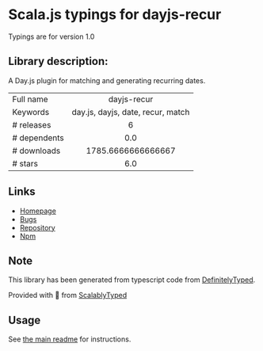 
# Scala.js typings for dayjs-recur

Typings are for version 1.0

## Library description:
A Day.js plugin for matching and generating recurring dates.

|                    |                 |
| ------------------ | :-------------: |
| Full name          | dayjs-recur |
| Keywords           | day.js, dayjs, date, recur, match |
| # releases         | 6 |
| # dependents       | 0.0 |
| # downloads        | 1785.6666666666667 |
| # stars            | 6.0 |

## Links
- [Homepage](https://github.com/FraserHamilton/dayjs-recur#readme)
- [Bugs](https://github.com/FraserHamilton/dayjs-recur/issues)
- [Repository](https://github.com/FraserHamilton/dayjs-recur)
- [Npm](https://www.npmjs.com/package/dayjs-recur)
    


## Note
This library has been generated from typescript code from [DefinitelyTyped](https://definitelytyped.org).

Provided with :purple_heart: from [ScalablyTyped](https://github.com/oyvindberg/ScalablyTyped)

## Usage
See [the main readme](../../readme.md) for instructions.


